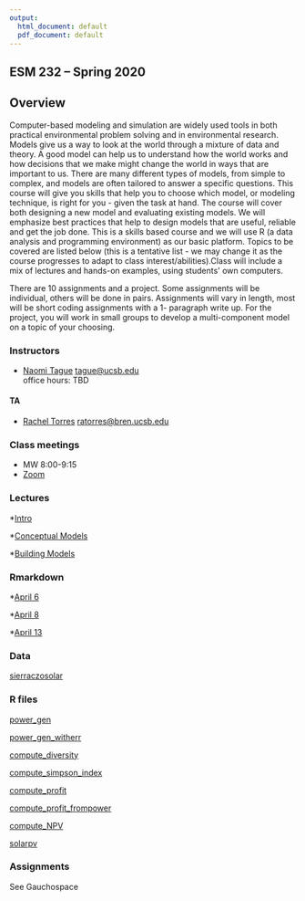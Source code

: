```yaml
---
output:
  html_document: default
  pdf_document: default
---
```


## ESM 232 &ndash; Spring 2020 

## Overview


Computer-based modeling and simulation are widely used tools in both practical environmental problem solving and in environmental research. Models give us a way to look at the world through a mixture of data and theory. A good model can help us to understand how the world works and how decisions that we make might change the world in ways that are important to us. There are many different types of models, from simple to complex, and models are often tailored to answer a specific questions. This course will give you skills that help you to choose which model, or modeling technique, is right for you - given the task at hand. The course will cover both designing a new model and evaluating existing models. We will emphasize best practices that help to design models that are useful, reliable and get the job done. This is a skills based course and we will use R (a data analysis and programming environment) as our basic platform. Topics to be covered are listed below (this is a tentative list - we may change it as the course progresses to adapt to class interest/abilities).Class will include a mix of lectures and hands-on examples, using students' own computers. 


There are 10 assignments and a project. Some assignments will be individual, others will be done in pairs. Assignments will vary in length, most will be short coding assignments with a 1- paragraph write up. For the project, you will work in small groups to develop a multi-component model on a topic of your choosing.

### Instructors

- [Naomi Tague](http://bren.ucsb.edu/people/Faculty/christina_tague.htm) <tague@ucsb.edu>  
  office hours: TBD

#### TA

- [Rachel Torres](https://www.bren.ucsb.edu/research/Rachel_Torres.htm)  <ratorres@bren.ucsb.edu>  
 
### Class meetings

- MW 8:00-9:15 
 - [Zoom](https://ucsb.zoom.us/j/565291483) 


### Lectures

*[Intro](./Lectures/intro.lecture.pdf)

*[Conceptual Models](./Lectures/lecture2.conceptual.simple.pdf)

*[Building Models](./Lectures/lecture3.buildingmodels.pdf)

### Rmarkdown   

*[April 6](./Rmarkdown/makingfunctions1.Rmd)

*[April 8](./Rmarkdown/makingfunctions2.Rmd)

*[April 13](./Rmarkdown/makingfunctions3.Rmd)

### Data

[sierraczosolar](./Data/sierraczosolar.rda)

### R files

[power_gen](./R/power_gen.R)

[power_gen_witherr](./R/power_gen_witherr.R)

[compute_diversity](./R/compute_diversity.R)

[compute_simpson_index](./R/compute_simpson_index.R)

[compute_profit](./R/compute_profit.R)

[compute_profit_frompower](./R/compute_profit_frompower.R)

[compute_NPV](./R/compute_NPV.R)

[solarpv](./R/solarpv.R)

### Assignments

See Gauchospace



